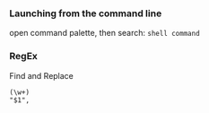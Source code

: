 ### Launching from the command line

open command palette, then search: `shell command` 

### RegEx

Find and Replace
```
(\w+)
"$1",
```

